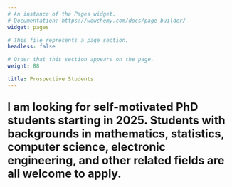 ```yaml
---
# An instance of the Pages widget.
# Documentation: https://wowchemy.com/docs/page-builder/
widget: pages

# This file represents a page section.
headless: false

# Order that this section appears on the page.
weight: 88

title: Prospective Students
---
```

<span style="font-size: 25px;">

**I am looking for self-motivated PhD students starting in 2025. Students with backgrounds in mathematics, statistics, computer science, electronic engineering, and other related fields are all welcome to apply.**

</span>
